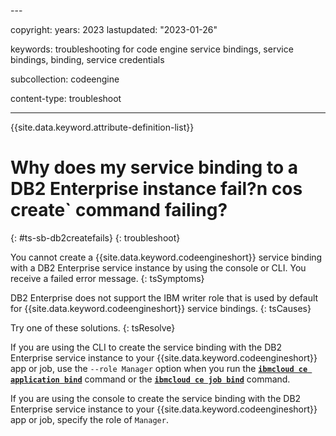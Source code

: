<staging>---

copyright:
  years: 2023
lastupdated: "2023-01-26"

keywords: troubleshooting for code engine service bindings, service bindings, binding, service credentials

subcollection: codeengine

content-type: troubleshoot

---

{{site.data.keyword.attribute-definition-list}}

# Why does my service binding to a DB2 Enterprise instance fail?n cos create` command failing?
{: #ts-sb-db2createfails}
{: troubleshoot}

You cannot create a {{site.data.keyword.codeengineshort}} service binding with a DB2 Enterprise service instance by using the console or CLI. You receive a failed error message.
{: tsSymptoms}

DB2 Enterprise does not support the IBM writer role that is used by default for {{site.data.keyword.codeengineshort}} service bindings.
{: tsCauses}


Try one of these solutions.
{: tsResolve}

If you are using the CLI to create the service binding with the DB2 Enterprise service instance to your {{site.data.keyword.codeengineshort}} app or job, use the `--role Manager` option when you run the [**`ibmcloud ce application bind`**](/docs/codeengine?topic=codeengine-cli#cli-application-bind) command or the [**`ibmcloud ce job bind`**](/docs/codeengine?topic=codeengine-cli#cli-job-bind) command.

If you are using the console to create the service binding with the DB2 Enterprise service instance to your {{site.data.keyword.codeengineshort}} app or job, specify the role of `Manager`. 




